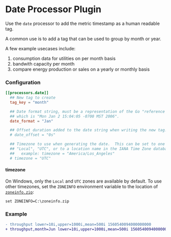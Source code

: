 # Date Processor Plugin

Use the `date` processor to add the metric timestamp as a human readable tag.

A common use is to add a tag that can be used to group by month or year.

A few example usecases include:
1) consumption data for utilities on per month basis
2) bandwith capacity per month
3) compare energy production or sales on a yearly or monthly basis

### Configuration

```toml
[[processors.date]]
  ## New tag to create
  tag_key = "month"

  ## Date format string, must be a representation of the Go "reference time"
  ## which is "Mon Jan 2 15:04:05 -0700 MST 2006".
  date_format = "Jan"

  ## Offset duration added to the date string when writing the new tag.
  # date_offset = "0s"

  ## Timezone to use when generating the date.  This can be set to one of
  ## "Local", "UTC", or to a location name in the IANA Time Zone database.
  ##   example: timezone = "America/Los_Angeles"
  # timezone = "UTC"
```

#### timezone

On Windows, only the `Local` and `UTC` zones are available by default.  To use
other timezones, set the `ZONEINFO` environment variable to the location of
[`zoneinfo.zip`][zoneinfo]:
```
set ZONEINFO=C:\zoneinfo.zip
```

### Example

```diff
- throughput lower=10i,upper=1000i,mean=500i 1560540094000000000
+ throughput,month=Jun lower=10i,upper=1000i,mean=500i 1560540094000000000
```

[zoneinfo]: https://github.com/golang/go/raw/50bd1c4d4eb4fac8ddeb5f063c099daccfb71b26/lib/time/zoneinfo.zip
